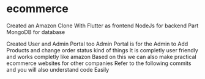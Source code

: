 # ecommerce
Created an Amazon Clone 
With Flutter as frontend
NodeJs for backend Part
MongoDB for database

Created User and Admin Portal too
Admin Portal is for the Admin to Add Products and change order status kind of things
It is completly user friendly and works completly like amazon
Based on this we can also make practical ecommerce websites for other companies
Refer to the following commits
and you will also understand code Easily